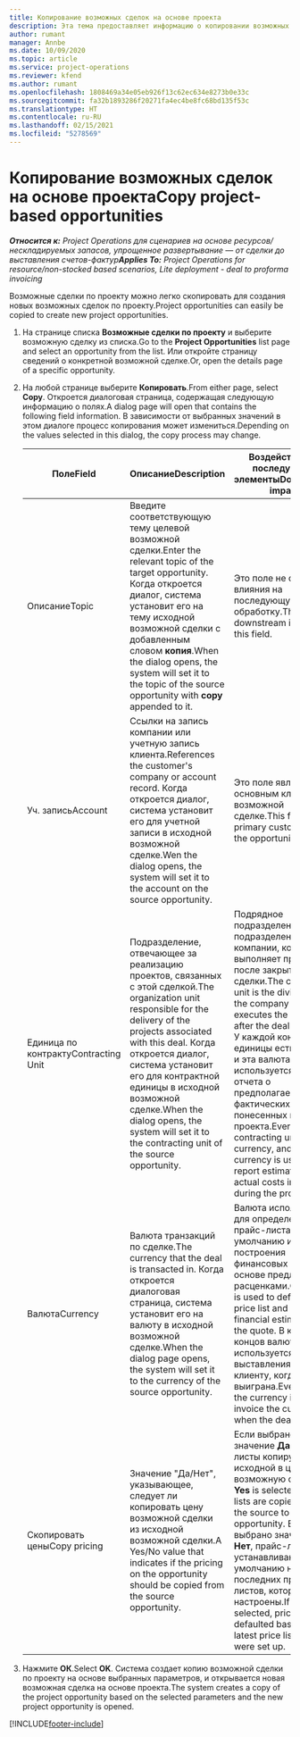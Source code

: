 ```yaml
---
title: Копирование возможных сделок на основе проекта
description: Эта тема предоставляет информацию о копировании возможных сделок на основе проекта в Project Operations.
author: rumant
manager: Annbe
ms.date: 10/09/2020
ms.topic: article
ms.service: project-operations
ms.reviewer: kfend
ms.author: rumant
ms.openlocfilehash: 1808469a34e05eb926f13c62ec634e8273b0e33c
ms.sourcegitcommit: fa32b1893286f20271fa4ec4be8fc68bd135f53c
ms.translationtype: HT
ms.contentlocale: ru-RU
ms.lasthandoff: 02/15/2021
ms.locfileid: "5278569"
---
```

# <a name="copy-project-based-opportunities"></a><span data-ttu-id="89168-103">Копирование возможных сделок на основе проекта</span><span class="sxs-lookup"><span data-stu-id="89168-103">Copy project-based opportunities</span></span>

<span data-ttu-id="89168-104">_**Относится к:** Project Operations для сценариев на основе ресурсов/нескладируемых запасов, упрощенное развертывание — от сделки до выставления счетов-фактур_</span><span class="sxs-lookup"><span data-stu-id="89168-104">_**Applies To:** Project Operations for resource/non-stocked based scenarios, Lite deployment - deal to proforma invoicing_</span></span>


<span data-ttu-id="89168-105">Возможные сделки по проекту можно легко скопировать для создания новых возможных сделок по проекту.</span><span class="sxs-lookup"><span data-stu-id="89168-105">Project opportunities can easily be copied to create new project opportunities.</span></span> 

1. <span data-ttu-id="89168-106">На странице списка **Возможные сделки по проекту** и выберите возможную сделку из списка.</span><span class="sxs-lookup"><span data-stu-id="89168-106">Go to the **Project Opportunities** list page and select an opportunity from the list.</span></span> <span data-ttu-id="89168-107">Или откройте страницу сведений о конкретной возможной сделке.</span><span class="sxs-lookup"><span data-stu-id="89168-107">Or, open the details page of a specific opportunity.</span></span> 
2. <span data-ttu-id="89168-108">На любой странице выберите **Копировать**.</span><span class="sxs-lookup"><span data-stu-id="89168-108">From either page, select **Copy**.</span></span> <span data-ttu-id="89168-109">Откроется диалоговая страница, содержащая следующую информацию о полях.</span><span class="sxs-lookup"><span data-stu-id="89168-109">A dialog page will open that contains the following field information.</span></span> <span data-ttu-id="89168-110">В зависимости от выбранных значений в этом диалоге процесс копирования может измениться.</span><span class="sxs-lookup"><span data-stu-id="89168-110">Depending on the values selected in this dialog, the copy process may change.</span></span>

    | <span data-ttu-id="89168-111">**Поле**</span><span class="sxs-lookup"><span data-stu-id="89168-111">**Field**</span></span> | <span data-ttu-id="89168-112">**Описание**</span><span class="sxs-lookup"><span data-stu-id="89168-112">**Description**</span></span> | <span data-ttu-id="89168-113">**Воздействие на последующие элементы**</span><span class="sxs-lookup"><span data-stu-id="89168-113">**Downstream impact**</span></span> |
    | --- | --- | --- |
    | <span data-ttu-id="89168-114">Описание</span><span class="sxs-lookup"><span data-stu-id="89168-114">Topic</span></span> | <span data-ttu-id="89168-115">Введите соответствующую тему целевой возможной сделки.</span><span class="sxs-lookup"><span data-stu-id="89168-115">Enter the relevant topic of the target opportunity.</span></span> <span data-ttu-id="89168-116">Когда откроется диалог, система установит его на тему исходной возможной сделки с добавленным словом **копия**.</span><span class="sxs-lookup"><span data-stu-id="89168-116">When the dialog opens, the system will set it to the topic of the source opportunity with **copy** appended to it.</span></span> | <span data-ttu-id="89168-117">Это поле не оказывает влияния на последующую обработку.</span><span class="sxs-lookup"><span data-stu-id="89168-117">There's no downstream impact for this field.</span></span> |
    | <span data-ttu-id="89168-118">Уч. запись</span><span class="sxs-lookup"><span data-stu-id="89168-118">Account</span></span> | <span data-ttu-id="89168-119">Ссылки на запись компании или учетную запись клиента.</span><span class="sxs-lookup"><span data-stu-id="89168-119">References the customer's company or account record.</span></span> <span data-ttu-id="89168-120">Когда откроется диалог, система установит его для учетной записи в исходной возможной сделке.</span><span class="sxs-lookup"><span data-stu-id="89168-120">Wen the dialog opens, the system will set it to the account on the source opportunity.</span></span> | <span data-ttu-id="89168-121">Это поле является основным клиентом в возможной сделке.</span><span class="sxs-lookup"><span data-stu-id="89168-121">This field is the primary customer on the opportunity.</span></span> |
    | <span data-ttu-id="89168-122">Единица по контракту</span><span class="sxs-lookup"><span data-stu-id="89168-122">Contracting Unit</span></span> | <span data-ttu-id="89168-123">Подразделение, отвечающее за реализацию проектов, связанных с этой сделкой.</span><span class="sxs-lookup"><span data-stu-id="89168-123">The organization unit responsible for the delivery of the projects associated with this deal.</span></span> <span data-ttu-id="89168-124">Когда откроется диалог, система установит его для контрактной единицы в исходной возможной сделке.</span><span class="sxs-lookup"><span data-stu-id="89168-124">When the dialog opens, the system will set it to the contracting unit of the source opportunity.</span></span> | <span data-ttu-id="89168-125">Подрядное подразделение — это подразделение компании, которое выполняет проекты после закрытия сделки.</span><span class="sxs-lookup"><span data-stu-id="89168-125">The contracting unit is the division of the company that executes the projects after the deal is closed.</span></span> <span data-ttu-id="89168-126">У каждой контрактной единицы есть валюта, и эта валюта используется для отчета о предполагаемых и фактических затратах, понесенных в ходе проекта.</span><span class="sxs-lookup"><span data-stu-id="89168-126">Every contracting unit has a currency, and this currency is used to report estimated and actual costs incurred during the project.</span></span> |
    | <span data-ttu-id="89168-127">Валюта</span><span class="sxs-lookup"><span data-stu-id="89168-127">Currency</span></span> | <span data-ttu-id="89168-128">Валюта транзакций по сделке.</span><span class="sxs-lookup"><span data-stu-id="89168-128">The currency that the deal is transacted in.</span></span> <span data-ttu-id="89168-129">Когда откроется диалоговая страница, система установит его на валюту в исходной возможной сделке.</span><span class="sxs-lookup"><span data-stu-id="89168-129">When the dialog page opens, the system will set it to the currency of the source opportunity.</span></span> | <span data-ttu-id="89168-130">Валюта используется для определения прайс-листа по умолчанию и построения финансовых оценок на основе предложения с расценками.</span><span class="sxs-lookup"><span data-stu-id="89168-130">Currency is used to default a price list and build financial estimates on the quote.</span></span> <span data-ttu-id="89168-131">В конце концов валюта используется для выставления счета клиенту, когда сделка выиграна.</span><span class="sxs-lookup"><span data-stu-id="89168-131">Eventually, the currency is used to invoice the customer when the deal is won.</span></span> |
    | <span data-ttu-id="89168-132">Скопировать цены</span><span class="sxs-lookup"><span data-stu-id="89168-132">Copy pricing</span></span> | <span data-ttu-id="89168-133">Значение "Да/Нет", указывающее, следует ли копировать цену возможной сделки из исходной возможной сделки.</span><span class="sxs-lookup"><span data-stu-id="89168-133">A Yes/No value that indicates if the pricing on the opportunity should be copied from the source opportunity.</span></span> | <span data-ttu-id="89168-134">Если выбрано значение **Да**, прайс-листы копируются из исходной в целевую возможную сделку.</span><span class="sxs-lookup"><span data-stu-id="89168-134">If **Yes** is selected, price lists are copied from the source to the target opportunity.</span></span> <span data-ttu-id="89168-135">Если выбрано значение **Нет**, прайс-листы устанавливаются по умолчанию на основе последних прайс-листов, которые были настроены.</span><span class="sxs-lookup"><span data-stu-id="89168-135">If **No** is selected, price lists are defaulted based on the latest price lists that were set up.</span></span> |

3. <span data-ttu-id="89168-136">Нажмите **ОК**.</span><span class="sxs-lookup"><span data-stu-id="89168-136">Select **OK**.</span></span> <span data-ttu-id="89168-137">Система создает копию возможной сделки по проекту на основе выбранных параметров, и открывается новая возможная сделка на основе проекта.</span><span class="sxs-lookup"><span data-stu-id="89168-137">The system creates a copy of the project opportunity based on the selected parameters and the new project opportunity is opened.</span></span>


[!INCLUDE[footer-include](../includes/footer-banner.md)]